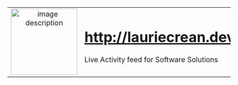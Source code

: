 <table style="width: 100%; border: none; text-align: left;">
  <tr>
    <td style="width: 30%; vertical-align: top; text-align: center;">
      <a href="http://lauriecrean.dev">
        <img src="https://github.com/user-attachments/assets/2ae16183-cc65-4f38-bcb9-ab57febe0a31" 
             alt="image description" style="width: 150px;" />
      </a>
    </td>
    <td style="width: 70%; vertical-align: top;">
      <h1><a href="http://lauriecrean.dev">http://lauriecrean.dev</a></h1>
      <p>Live Activity feed for Software Solutions</p>
    </td>
  </tr>
</table>
